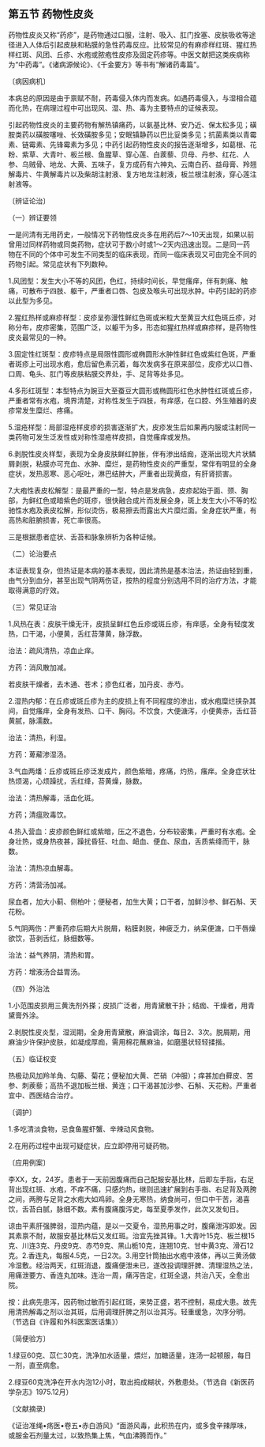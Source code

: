 ## 第五节 药物性皮炎

药物性皮炎又称“药疹”，是药物通过口服，注射、吸入、肛门拴塞、皮肤吸收等途径进入人体后引起皮肤和粘膜的急性药毒反应。比较常见的有麻疹样红斑、猩红热样红斑、风团、丘疹、水疱或脓疱性皮疹及固定药疹等。中医文献把这类疾病称为“中药毒”。《诸病源候论》、《千金要方》等书有“解诸药毒篇”。

〔病因病机〕

本病总的原因是由于禀赋不耐，药毒侵入体内而发病。如遇药毒侵入，与湿相合蕴而化热，在病理过程中可出现风、湿、热、毒为主要特点的证候表现。

引起药物性皮炎的主要药物有解热镇痛药，以氨基比林、安乃近、保太松多见；磺胺类药以磺胺噻唑、长效磺胺多见；安眠镇静药以巴比妥类多见；抗菌素类以青霉素、链霉素、先锋霉素为多见；中药引起药物性皮炎的报告逐渐增多，如葛根、花粉、紫草、大青叶、板兰根、鱼腥草、穿心莲、白蒺藜、贝母、丹参、红花、人参、乌贼骨、地龙、大黄、五味子，复方成药有六神丸、云南白药、益母膏、羚翘解毒片、牛黄解毒片以及柴胡注射液、复方地龙注射液，板兰根注射液，穿心莲注射液等。

〔辨证论治〕

（一）辨证要领

一是问清有无用药史，一般情况下药物性皮炎多在用药后7〜10天出现，如果以前曾用过同样药物或同类药物，症状可于数小时或1〜2天内迅速出现。二是同一药物在不同的个体中可发生不同类型的临床表现，而同一临床表现又可由完全不同的药物引起。常见症状有下列数种。

1.风团型：发生大小不等的风团，色红，持续时间长，早觉瘙痒，伴有刺痛、触痛，可散布于四肢、躯干，严重者口唇、包皮及喉头可出现氷肿。中药引起的药疹以此型为多见。

2.猩红热样或麻疹样型：皮疹呈弥漫性鲜红色斑或米粒大至黄豆大红色斑丘疹，对称分布，皮疹密集，范围广泛，以躯干为多，形态如猩红热样或麻疹样，是药物性皮炎最常见的一种。

3.固定性红斑型：皮疹特点是局限性圆形或椭圆形水肿性鲜红色或紫红色斑，严重者斑疹上可出现水疱，愈后留色素沉着，每次发病多在原来部位，皮疹尤以口唇、口周、龟头、肛门等皮肤粘膜交界处，手、足背等处多见。

4.多形红斑型：本型特点为豌豆大至蚕豆大圆形或椭圆形红色水肿性红斑或丘疹，严重者常有水疱，境界清楚，对称性发生于四肢，有痒感，在口腔、外生殖器的皮疹常发生糜烂、疼痛。

5.湿疮样型：局部湿疮样皮疹的损害逐渐扩大，皮疹发生后如果再内服或注射同一类药物可发生泛发性或对称性湿疮样皮损，自觉瘙痒或发热。

6.剥脱性皮炎样型，表现为全身皮肤鲜红肿胀，伴有渗出结痂，逐渐出现大片状鳞屑剥脱，粘膜亦可充血、水肿、糜烂，是药物性皮炎的严重型，常伴有明显的全身症状，发热恶寒、恶心呕吐，淋巴结肿大，严重者出现黄疸，有肝肾损害。

7.大疱性表皮松解型：是最严重的一型，特点是发病急，皮疹起始于面、颈、胸部，为鲜红色或暗紫色的斑疹，很快融合成片而发展全身，斑上发生大小不等的松驰性水疱及表皮松解，形似烫伤，极易擦去而露出大片糜烂面。全身症状严重，有高热和脏腑损害，死亡率很高。

三是根据患者症状、舌苔和脉象辨析为各种证候。

（二）论治要点

本证表现复杂，但热证是本病的基本表现，因此清热是基本治法，热证由轻到重，由气分到血分，甚至出现气阴两伤证，按热的程度分别选用不同的治疗方法，才能取得满意的疗效。

（三）常见证治

1.风热在表：皮肤干燥无汗，皮损呈鲜红色丘疹或斑丘疹，有痒感，全身有轻度发热，口干渴，小便黄，舌红苔薄黄，脉浮数。

治法：疏风清热，凉血止痒。

方药：消风散加减。

若皮肤干燥者，去木通、苍术；疹色红者，加丹皮、赤芍。

2.湿热内郁：在丘疹或斑丘疹为主的皮损上有不同程度的渗出，或水疱糜烂挟杂其间，自觉瘙痒，全身有发热、口干、胸闷。不饮食，大便溏泻，小便黄赤，舌红苔黄腻，脉濡数。

治法：清热，利湿。

方药：萆薢渗湿汤。

3.气血两燔：丘疹或斑丘疹泛发成片，颜色紫暗，疼痛，灼热，瘙痒。全身症状壮热烦渴，心烦躁扰，舌红绛，苔黄燥，脉数。

治法：清热解毒，活血化斑。

方药；清瘟败毒饮。

4.热入营血：皮疹颜色鲜红或紫暗，压之不退色，分布较密集，严重时有水疱。全身壮热，或身热夜甚，躁扰昏狂、吐血、衄血、便血、尿血，舌质紫绛而干，脉数。

治法：清热凉血解毒。

方药：清营汤加减。

尿血者，加大小蓟、侧柏叶；便秘者，加生大黄；口干者，加鲜沙参、鲜石斛、天花粉。

5.气阴两伤：严重药疹后期大片脱屑，粘膜剥脱，神疲乏力，纳呆便溏，口干唇燥欲饮，苔剥舌红，脉细数等。

治法：益气养阴，清热和胃。

方药：增液汤合益胃汤。

（四）外治法

1.小范围皮损用三黄洗剂外搽；皮损广泛者，用青黛散干扑；结痂、干燥者，用青黛膏外涂。

2.剥脱性皮炎型，湿润期，全身用青黛散，麻油调涂，每日2、3次。脱屑期，用麻油少许保护皮肤，如凝成厚痂，需用棉花蘸麻油，如磨墨状轻轻揉揩。

（五）临证权变

热极动风加羚羊角、勾藤、菊花；便秘加大黄、芒硝（冲服）；痒甚加白藓皮、苦参、刺蒺藜；高热不退加板兰根、黄连；口干渴甚加沙参、石斛、天花粉。严重者宜中、西医结合治疗。

〔调护〕

1.多吃清淡食物，忌食鱼腥虾蟹、辛辣动风食物。

2.在用药过程中出现可疑症状，应立即停用可疑药物。

〔应用例案〕

李XX，女，24岁。患者于一天前因腹痛而自己配服安基比林，后即左手指，右足背出现红斑、水疱，不痒不痛，只感灼热，继则迅速扩展到右手指、右足背及两胯之间，两胯与足背之水疱大如鸡卵。全身无寒热，纳食尚可，但口中干苦，渴喜饮，舌苔白腻，脉细不数。素有腹痛腹泻史，每至夏季发作，此次又发旬日。

谅由平素肝强脾弱，湿热内蕴，是以一交夏令，湿热用事之时，腹痛泄泻即发。因其素禀不耐，故服安基比林后又发红斑。治宜先挫其锋。1.大青叶15克、板兰根15克、川连3克、丹皮9克、赤芍9克、黑山栀10克，连翘10克、甘中黄3克、滑石12克。2.香连丸，每服4.5克，一日2次。3.用空针筒抽出水疱中液体，再以三黄汤做冷湿敷。经治两天，红斑消退，腹痛便泄未已，遂改投调理肝脾、清理湿热之法，用痛泄要方、香连丸加味。连治一周，痛泻告定，红斑全退，共治八天，全愈出院。

按：此病先患泻，因药物过敏而引起红斑，来势正盛，若不控制，易成大患。故先用清热解毒之剂以治其斑，后用调理肝脾之剂以治其泻。轻重缓急，次序分明。（节选自《许履和外科医案医话集》）

〔简便验方〕

1.绿豆60克、苡仁30克，洗净加水适量，煨烂，加糖适量，连汤一起顿服，每日一剂，直至病愈。

2.绿豆60克洗净在开水内泡12小时，取出捣成糊状，外敷患处。（节选自《新医药学杂志》1975.12月）

〔文献摘录〕

《证治准绳•疡医•卷五•赤白游风》“面游风毒，此积热在内，或多食辛辣厚味，或服金石剂量太过，以致热集上焦，气血沸腾而作。”
